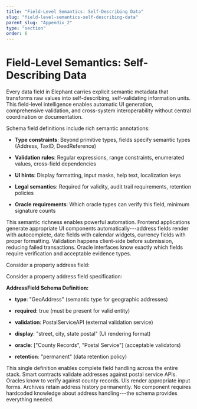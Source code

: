 ```yaml
---
title: "Field-Level Semantics: Self-Describing Data"
slug: "field-level-semantics-self-describing-data"
parent_slug: "Appendix_2"
type: "section"
order: 6
---
```


# Field-Level Semantics: Self-Describing Data

Every data field in Elephant carries explicit semantic metadata that
transforms raw values into self-describing, self-validating information
units. This field-level intelligence enables automatic UI generation,
comprehensive validation, and cross-system interoperability without
central coordination or documentation.

Schema field definitions include rich semantic annotations:

-   **Type constraints**: Beyond primitive types, fields specify
    semantic types (Address, TaxID, DeedReference)

-   **Validation rules**: Regular expressions, range constraints,
    enumerated values, cross-field dependencies

-   **UI hints**: Display formatting, input masks, help text,
    localization keys

-   **Legal semantics**: Required for validity, audit trail
    requirements, retention policies

-   **Oracle requirements**: Which oracle types can verify this field,
    minimum signature counts

This semantic richness enables powerful automation. Frontend
applications generate appropriate UI components automatically---address
fields render with autocomplete, date fields with calendar widgets,
currency fields with proper formatting. Validation happens client-side
before submission, reducing failed transactions. Oracle interfaces know
exactly which fields require verification and acceptable evidence types.

Consider a property address field:

Consider a property address field specification:

**AddressField Schema Definition:**

-   **type**: \"GeoAddress\" (semantic type for geographic addresses)

-   **required**: true (must be present for valid entity)

-   **validation**: PostalServiceAPI (external validation service)

-   **display**: \"street, city, state postal\" (UI rendering format)

-   **oracle**: \[\"County Records\", \"Postal Service\"\] (acceptable
    validators)

-   **retention**: \"permanent\" (data retention policy)

This single definition enables complete field handling across the entire
stack. Smart contracts validate addresses against postal service APIs.
Oracles know to verify against county records. UIs render appropriate
input forms. Archives retain address history permanently. No component
requires hardcoded knowledge about address handling---the schema
provides everything needed.
